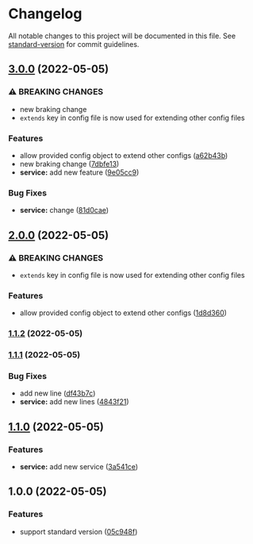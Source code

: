 # Changelog

All notable changes to this project will be documented in this file. See [standard-version](https://github.com/conventional-changelog/standard-version) for commit guidelines.

## [3.0.0](https://github.com/Hashen110/conventional-commits/compare/v2.0.0...v3.0.0) (2022-05-05)


### ⚠ BREAKING CHANGES

* new braking change
* `extends` key in config file is now used for extending other config files

### Features

* allow provided config object to extend other configs ([a62b43b](https://github.com/Hashen110/conventional-commits/commit/a62b43be5d7c2c22a686170a219d42c515421244))
* new braking change ([7dbfe13](https://github.com/Hashen110/conventional-commits/commit/7dbfe13cf3b14d8c2550a35c762f090742af0fb6))
* **service:** add new feature ([9e05cc9](https://github.com/Hashen110/conventional-commits/commit/9e05cc94a33139d02d6c03f19fd46fadd21238fc))


### Bug Fixes

* **service:** change ([81d0cae](https://github.com/Hashen110/conventional-commits/commit/81d0cae1aa36d6ab89caf39cadcb2930d7ef5be8))

## [2.0.0](https://github.com/Hashen110/conventional-commits/compare/v1.1.2...v2.0.0) (2022-05-05)


### ⚠ BREAKING CHANGES

* `extends` key in config file is now used for extending other config files

### Features

* allow provided config object to extend other configs ([1d8d360](https://github.com/Hashen110/conventional-commits/commit/1d8d3607ca57d9f5302f6ec1cbe658485be5d0aa))

### [1.1.2](https://github.com/Hashen110/conventional-commits/compare/v1.1.1...v1.1.2) (2022-05-05)

### [1.1.1](https://github.com/Hashen110/conventional-commits/compare/v1.1.0...v1.1.1) (2022-05-05)


### Bug Fixes

* add new line ([df43b7c](https://github.com/Hashen110/conventional-commits/commit/df43b7c9f20242040354f7caa8dfa5258513dfb5))
* **service:** add new lines ([4843f21](https://github.com/Hashen110/conventional-commits/commit/4843f21a0d1db6445b457db53d27edce336eca21))

## [1.1.0](https://github.com/Hashen110/conventional-commits/compare/v1.0.0...v1.1.0) (2022-05-05)


### Features

* **service:** add new service ([3a541ce](https://github.com/Hashen110/conventional-commits/commit/3a541ce04ea2d066c92d2ce1d3ad4c3411a9c316))

## 1.0.0 (2022-05-05)


### Features

* support standard version ([05c948f](https://github.com/Hashen110/conventional-commits/commit/05c948f465b7f1a9784950d4ea2e4e6449df399c))
